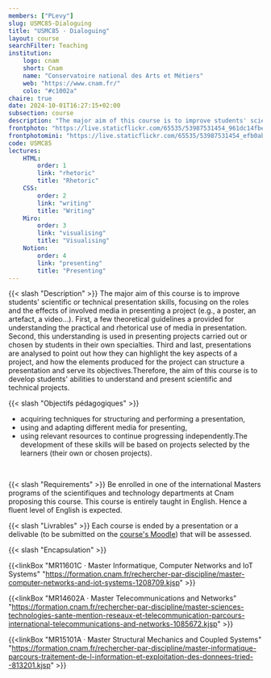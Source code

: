 ```yaml
---
members: ["PLevy"]
slug: USMC85-Dialoguing
title: "USMC85 · Dialoguing"
layout: course
searchFilter: Teaching
institution:
    logo: cnam
    short: Cnam
    name: "Conservatoire national des Arts et Métiers"
    web: "https://www.cnam.fr/"
    colo: "#c1002a"
chaire: true
date: 2024-10-01T16:27:15+02:00
subsection: course
description: "The major aim of this course is to improve students' scientific or technical presentation skills, focusing on the roles and the effects of involved media in presenting a project (e.g., a poster, an artefact, a video...)."
frontphoto: "https://live.staticflickr.com/65535/53987531454_961dc14fbe_o.jpg"
frontphotomini: "https://live.staticflickr.com/65535/53987531454_efb0ab05e7_w.jpg"
code: USMC85
lectures:
    HTML:
        order: 1
        link: "rhetoric"
        title: "Rhetoric"
    CSS:
        order: 2
        link: "writing"
        title: "Writing"
    Miro:
        order: 3
        link: "visualising"
        title: "Visualising"
    Notion:
        order: 4
        link: "presenting"
        title: "Presenting"
---
```

{{< slash "Description" >}} 
The major aim of this course is to improve students' scientific or technical presentation skills, focusing on the roles and the effects of involved media in presenting a project (e.g., a poster, an artefact, a video...). First, a few theoretical guidelines a provided for understanding the practical and rhetorical use of media in presentation. Second, this understanding is used in presenting projects carried out or chosen by students in their own specialties. Third and last, presentations are analysed to point out how they can highlight the key aspects of a project, and how the elements produced for the project can structure a presentation and serve its objectives.Therefore, the aim of this course is to develop students' abilities to understand and present scientific and technical projects.

{{< slash "Objectifs pédagogiques" >}}
- acquiring techniques for structuring and performing a presentation,
- using and adapting different media for presenting,
- using relevant resources to continue progressing independently.The development of these skills will be based on projects selected by the learners (their own or chosen projects).

&nbsp;

{{< slash "Requirements" >}}
Be enrolled in one of the international Masters programs of the scientifiques and technology departments at Cnam proposing this course. This course is entirely taught in English. Hence a fluent level of English is expected.


{{< slash "Livrables" >}} Each course is ended by a presentation or a delivable (to be submitted on the [course's Moodle](https://par.moodle.lecnam.net/course/view.php?id=24508)) that will be assessed.


{{< slash "Encapsulation" >}}

{{<linkBox "MR11601C · Master Informatique, Computer Networks and IoT Systems" "https://formation.cnam.fr/rechercher-par-discipline/master-computer-networks-and-iot-systems-1208709.kjsp" >}}

{{<linkBox "MR14602A · Master Telecommunications and Networks" "https://formation.cnam.fr/rechercher-par-discipline/master-sciences-technologies-sante-mention-reseaux-et-telecommunication-parcours-international-telecommunications-and-networks-1085672.kjsp" >}}

{{<linkBox "MR15101A · Master Structural Mechanics and Coupled Systems" "https://formation.cnam.fr/rechercher-par-discipline/master-informatique-parcours-traitement-de-l-information-et-exploitation-des-donnees-tried--813201.kjsp" >}}
